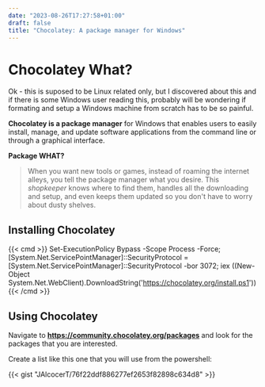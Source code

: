 ```yaml
---
date: "2023-08-26T17:27:58+01:00"
draft: false
title: "Chocolatey: A package manager for Windows"
---
```


# Chocolatey What?

Ok - this is suposed to be Linux related only, but I discovered about this and if there is some Windows user reading this, probably will be wondering if formating and setup a Windows machine from scratch has to be so painful.

**Chocolatey is a package manager** for Windows that enables users to easily install, manage, and update software applications from the command line or through a graphical interface.

**Package WHAT?**

> When you want new tools or games, instead of roaming the internet alleys, you tell the package manager what you desire. This *shopkeeper* knows where to find them, handles all the downloading and setup, and even keeps them updated so you don't have to worry about dusty shelves. 

## Installing Chocolatey

{{< cmd >}}
Set-ExecutionPolicy Bypass -Scope Process -Force; [System.Net.ServicePointManager]::SecurityProtocol = [System.Net.ServicePointManager]::SecurityProtocol -bor 3072; iex ((New-Object System.Net.WebClient).DownloadString('https://chocolatey.org/install.ps1'))
{{< /cmd >}}

## Using Chocolatey

Navigate to **<https://community.chocolatey.org/packages>** and look for the packages that you are interested.

Create a list like this one that you will use from the powershell:

<script src="https://gist.github.com/JAlcocerT/76f22ddf886277ef2653f82898c634d8"></script>

{{< gist "JAlcocerT/76f22ddf886277ef2653f82898c634d8" >}}